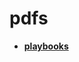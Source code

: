 <!-- generated by markdown-notes-tree -->

# pdfs

<!-- optional markdown-notes-tree directory description starts here -->

<!-- optional markdown-notes-tree directory description ends here -->

- [**playbooks**](playbooks)

